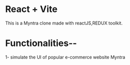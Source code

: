# React + Vite

This is a Myntra clone made with reactJS,REDUX toolkit.

# Functionalities--

1- simulate the UI of popular e-commerce website Myntra
